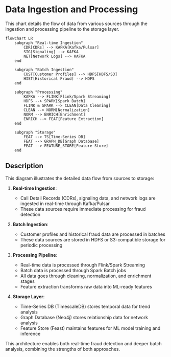 # Data Ingestion and Processing

This chart details the flow of data from various sources through the ingestion and processing pipeline to the storage layer.

```mermaid
flowchart LR
    subgraph "Real-time Ingestion"
        CDR[CDRs] --> KAFKA[Kafka/Pulsar]
        SIG[Signaling] --> KAFKA
        NET[Network Logs] --> KAFKA
    end

    subgraph "Batch Ingestion"
        CUST[Customer Profiles] --> HDFS[HDFS/S3]
        HIST[Historical Fraud] --> HDFS
    end

    subgraph "Processing"
        KAFKA --> FLINK[Flink/Spark Streaming]
        HDFS --> SPARK[Spark Batch]
        FLINK & SPARK --> CLEAN[Data Cleaning]
        CLEAN --> NORM[Normalization]
        NORM --> ENRICH[Enrichment]
        ENRICH --> FEAT[Feature Extraction]
    end

    subgraph "Storage"
        FEAT --> TS[Time-Series DB]
        FEAT --> GRAPH_DB[Graph Database]
        FEAT --> FEATURE_STORE[Feature Store]
    end
```

## Description

This diagram illustrates the detailed data flow from sources to storage:

1. **Real-time Ingestion**: 
   - Call Detail Records (CDRs), signaling data, and network logs are ingested in real-time through Kafka/Pulsar
   - These data sources require immediate processing for fraud detection

2. **Batch Ingestion**:
   - Customer profiles and historical fraud data are processed in batches
   - These data sources are stored in HDFS or S3-compatible storage for periodic processing

3. **Processing Pipeline**:
   - Real-time data is processed through Flink/Spark Streaming
   - Batch data is processed through Spark Batch jobs
   - All data goes through cleaning, normalization, and enrichment stages
   - Feature extraction transforms raw data into ML-ready features

4. **Storage Layer**:
   - Time-Series DB (TimescaleDB) stores temporal data for trend analysis
   - Graph Database (Neo4j) stores relationship data for network analysis
   - Feature Store (Feast) maintains features for ML model training and inference

This architecture enables both real-time fraud detection and deeper batch analysis, combining the strengths of both approaches.